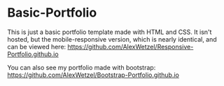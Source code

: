 # Basic-Portfolio

This is just a basic portfolio template made with HTML and CSS. It isn't hosted, but the mobile-responsive version, which is nearly identical, and can be viewed here: https://github.com/AlexWetzel/Responsive-Portfolio.github.io

You can also see my portfolio made with bootstrap: https://github.com/AlexWetzel/Bootstrap-Portfolio.github.io
